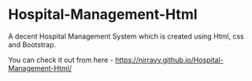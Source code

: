 # Hospital-Management-Html

A decent Hospital Management System which is created using Html, css and Bootstrap.

You can check it out from here - https://nirravv.github.io/Hospital-Management-Html/
